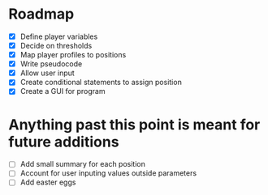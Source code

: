 # Roadmap
- [X] Define player variables
- [X] Decide on thresholds
- [X] Map player profiles to positions
- [X] Write pseudocode
- [X] Allow user input
- [X] Create conditional statements to assign position
- [X] Create a GUI for program

# Anything past this point is meant for future additions
- [ ] Add small summary for each position
- [ ] Account for user inputing values outside parameters
- [ ] Add easter eggs

